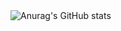 <img src="https://github-readme-stats.vercel.app/api?username=akira-cn&show_icons=true&hide=stars&count_private=true&theme=vue-dark" alt="Anurag's GitHub stats" style="zoom:100%;" align="left"/>
